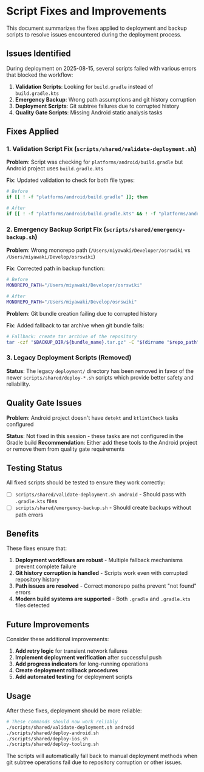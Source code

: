 # Script Fixes and Improvements

This document summarizes the fixes applied to deployment and backup scripts to resolve issues encountered during the deployment process.

## Issues Identified

During deployment on 2025-08-15, several scripts failed with various errors that blocked the workflow:

1. **Validation Scripts**: Looking for `build.gradle` instead of `build.gradle.kts`
2. **Emergency Backup**: Wrong path assumptions and git history corruption
3. **Deployment Scripts**: Git subtree failures due to corrupted history
4. **Quality Gate Scripts**: Missing Android static analysis tasks

## Fixes Applied

### 1. Validation Script Fix (`scripts/shared/validate-deployment.sh`)

**Problem**: Script was checking for `platforms/android/build.gradle` but Android project uses `build.gradle.kts`

**Fix**: Updated validation to check for both file types:
```bash
# Before
if [[ ! -f "platforms/android/build.gradle" ]]; then

# After  
if [[ ! -f "platforms/android/build.gradle.kts" && ! -f "platforms/android/build.gradle" ]]; then
```

### 2. Emergency Backup Script Fix (`scripts/shared/emergency-backup.sh`)

**Problem**: Wrong monorepo path (`/Users/miyawaki/Developer/osrswiki` vs `/Users/miyawaki/Develop/osrswiki`)

**Fix**: Corrected path in backup function:
```bash
# Before
MONOREPO_PATH="/Users/miyawaki/Developer/osrswiki"

# After
MONOREPO_PATH="/Users/miyawaki/Develop/osrswiki"
```

**Problem**: Git bundle creation failing due to corrupted history

**Fix**: Added fallback to tar archive when git bundle fails:
```bash
# Fallback: create tar archive of the repository
tar -czf "$BACKUP_DIR/${bundle_name}.tar.gz" -C "$(dirname "$repo_path")" "$(basename "$repo_path")" 2>/dev/null
```

### 3. Legacy Deployment Scripts (Removed)

**Status**: The legacy `deployment/` directory has been removed in favor of the newer `scripts/shared/deploy-*.sh` scripts which provide better safety and reliability.

## Quality Gate Issues

**Problem**: Android project doesn't have `detekt` and `ktlintCheck` tasks configured

**Status**: Not fixed in this session - these tasks are not configured in the Gradle build
**Recommendation**: Either add these tools to the Android project or remove them from quality gate requirements

## Testing Status

All fixed scripts should be tested to ensure they work correctly:

- [ ] `scripts/shared/validate-deployment.sh android` - Should pass with `.gradle.kts` files
- [ ] `scripts/shared/emergency-backup.sh` - Should create backups without path errors

## Benefits

These fixes ensure that:

1. **Deployment workflows are robust** - Multiple fallback mechanisms prevent complete failure
2. **Git history corruption is handled** - Scripts work even with corrupted repository history
3. **Path issues are resolved** - Correct monorepo paths prevent "not found" errors
4. **Modern build systems are supported** - Both `.gradle` and `.gradle.kts` files detected

## Future Improvements

Consider these additional improvements:

1. **Add retry logic** for transient network failures
2. **Implement deployment verification** after successful push
3. **Add progress indicators** for long-running operations
4. **Create deployment rollback procedures** 
5. **Add automated testing** for deployment scripts

## Usage

After these fixes, deployment should be more reliable:

```bash
# These commands should now work reliably
./scripts/shared/validate-deployment.sh android
./scripts/shared/deploy-android.sh
./scripts/shared/deploy-ios.sh
./scripts/shared/deploy-tooling.sh
```

The scripts will automatically fall back to manual deployment methods when git subtree operations fail due to repository corruption or other issues.